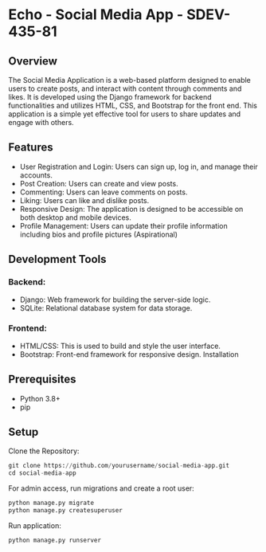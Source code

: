 # Echo - Social Media App - SDEV-435-81
## Overview
The Social Media Application is a web-based platform designed to enable users to create posts, and interact with content through comments and likes. It is developed using the Django framework for backend functionalities and utilizes HTML, CSS, and Bootstrap for the front end. This application is a simple yet effective tool for users to share updates and engage with others.

## Features
- User Registration and Login: Users can sign up, log in, and manage their accounts.
- Post Creation: Users can create and view posts.
- Commenting: Users can leave comments on posts.
- Liking: Users can like and dislike posts.
- Responsive Design: The application is designed to be accessible on both desktop and mobile devices.
- Profile Management: Users can update their profile information including bios and profile pictures (Aspirational)

## Development Tools
### Backend:
- Django: Web framework for building the server-side logic.
- SQLite: Relational database system for data storage.

### Frontend:
- HTML/CSS: This is used to build and style the user interface.
- Bootstrap: Front-end framework for responsive design.
Installation

## Prerequisites
- Python 3.8+
- pip

## Setup
Clone the Repository:
```python
git clone https://github.com/yourusername/social-media-app.git
cd social-media-app
```
For admin access, run migrations and create a root user:
```python 
python manage.py migrate
python manage.py createsuperuser
```
Run application:
```python 
python manage.py runserver
```
